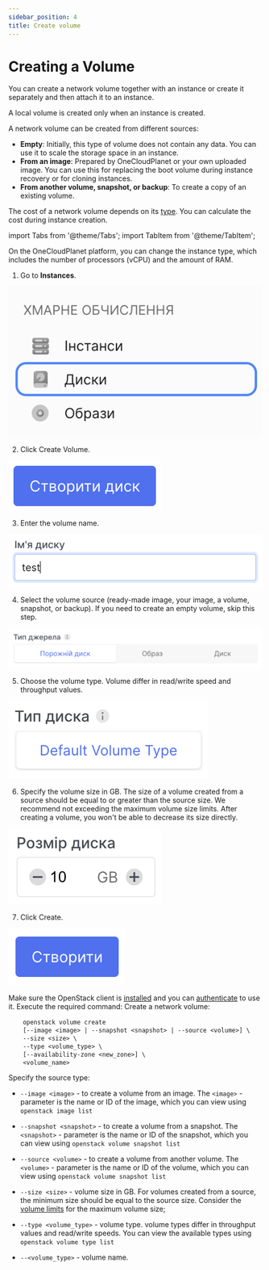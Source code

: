 ```yaml
---
sidebar_position: 4
title: Create volume
---
```


# Creating a Volume

You can create a network volume together with an instance or create it separately and then attach it to an instance.

A local volume is created only when an instance is created.

A network volume can be created from different sources:

- **Empty**: Initially, this type of volume does not contain any data. You can use it to scale the storage space in an instance.
- **From an image**: Prepared by OneCloudPlanet or your own uploaded image. You can use this for replacing the boot volume during instance recovery or for cloning instances.
- **From another volume, snapshot, or backup**: To create a copy of an existing volume.

The cost of a network volume depends on its [type](#). You can calculate the cost during instance creation.

import Tabs from '@theme/Tabs';
import TabItem from '@theme/TabItem';

<Tabs>
 <TabItem value="personal-area" label="Personal Area" default>

On the OneCloudPlanet platform, you can change the instance type, which includes the number of processors (vCPU) and the amount of RAM.

1. Go to **Instances**.

![](../img/volumes/i-vol1-ua.svg)

2. Click Create Volume.

![](../img/volumes/i-vol2-ua.svg)

3. Enter the volume name.

![](../img/volumes/i-vol3-ua.svg)

4. Select the volume source (ready-made image, your image, a volume, snapshot, or backup). If you need to create an empty volume, skip this step.

![](../img/volumes/i-vol4-ua.svg)

5. Choose the volume type. Volume differ in read/write speed and throughput values.

![](../img/volumes/i-vol5-ua.svg)

6. Specify the volume size in GB. The size of a volume created from a source should be equal to or greater than the source size. We recommend not exceeding the maximum volume size limits. After creating a volume, you won't be able to decrease its size directly.

![](../img/volumes/i-vol6-ua.svg)

7. Click Create.

![](../img/volumes/i-vol7-ua.svg)

</TabItem>
<TabItem value="openstack" label="Openstack CLI">

Make sure the OpenStack client is [installed](#) and you can [authenticate](#) to use it.
Execute the required command:
Create a network volume:

```
    openstack volume create
    [--image <image> | --snapshot <snapshot> | --source <volume>] \
    --size <size> \
    --type <volume_type> \
    [--availability-zone <new_zone>] \
    <volume_name>
```

Specify the source type:

- `--image <image>` - to create a volume from an image. The `<image>` - parameter is the name or ID of the image, which you can view using `openstack image list`
- `--snapshot <snapshot>` - to create a volume from a snapshot. The `<snapshot>` - parameter is the name or ID of the snapshot, which you can view using `openstack volume snapshot list`
- `--source <volume>` - to create a volume from another volume. The `<volume>` - parameter is the name or ID of the volume, which you can view using `openstack volume snapshot list`

- `--size <size>` - volume size in GB. For volumes created from a source, the minimum size should be equal to the source size. Consider the [volume limits](/control-panel/cloud-platform/volumes/volume-type#limits) for the maximum volume size;
- `--type <volume_type>` - volume type. volume types differ in throughput values and read/write speeds. You can view the available types using `openstack volume type list`
- `--<volume_type>` - volume name.

</TabItem> 
</Tabs>